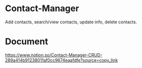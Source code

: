 # Contact-Manager
Add contacts, search/view contacts, update info, delete contacts.


# Document 
https://www.notion.so/Contact-Manager-CRUD-289a414b91238011af0cc9674eaafdfe?source=copy_link